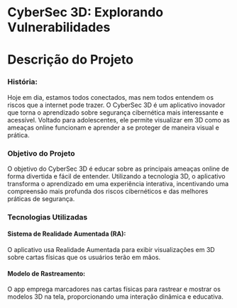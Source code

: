 # CyberSec 3D: Explorando Vulnerabilidades

<h1>Descrição do Projeto</h1>

<h3>História:</h3>

Hoje em dia, estamos todos conectados, mas nem todos entendem os riscos que a internet pode trazer. O CyberSec 3D é um aplicativo inovador que torna o aprendizado sobre segurança cibernética mais interessante e acessível. Voltado para adolescentes, ele permite visualizar em 3D como as ameaças online funcionam e aprender a se proteger de maneira visual e prática.

<h3>Objetivo do Projeto</h3>

O objetivo do CyberSec 3D é educar sobre as principais ameaças online de forma divertida e fácil de entender. Utilizando a tecnologia 3D, o aplicativo transforma o aprendizado em uma experiência interativa, incentivando uma compreensão mais profunda dos riscos cibernéticos e das melhores práticas de segurança.

<h3>Tecnologias Utilizadas</h3>

<h4>Sistema de Realidade Aumentada (RA):</h4>

O aplicativo usa Realidade Aumentada para exibir visualizações em 3D sobre cartas físicas que os usuários terão em mãos.

<h4>Modelo de Rastreamento:</h4>

O app emprega marcadores nas cartas físicas para rastrear e mostrar os modelos 3D na tela, proporcionando uma interação dinâmica e educativa.
